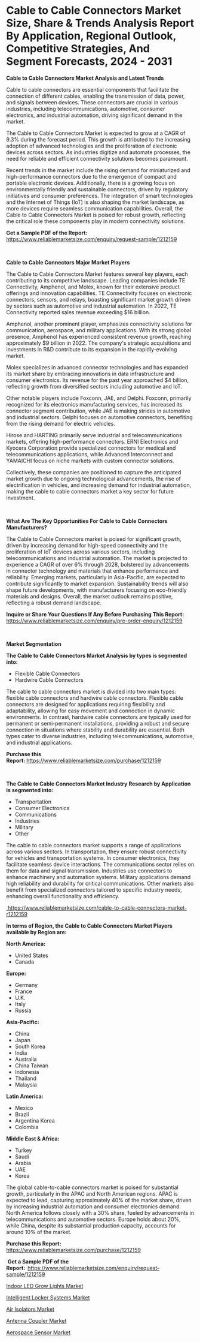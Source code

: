 <p><h1>Cable to Cable Connectors Market Size, Share & Trends Analysis Report By Application, Regional Outlook, Competitive Strategies, And Segment Forecasts, 2024 - 2031</h1></p><p><strong>Cable to Cable Connectors Market Analysis and Latest Trends</strong></p>
<p><p>Cable to cable connectors are essential components that facilitate the connection of different cables, enabling the transmission of data, power, and signals between devices. These connectors are crucial in various industries, including telecommunications, automotive, consumer electronics, and industrial automation, driving significant demand in the market.</p><p>The Cable to Cable Connectors Market is expected to grow at a CAGR of 9.3% during the forecast period. This growth is attributed to the increasing adoption of advanced technologies and the proliferation of electronic devices across sectors. As industries digitize and automate processes, the need for reliable and efficient connectivity solutions becomes paramount.</p><p>Recent trends in the market include the rising demand for miniaturized and high-performance connectors due to the emergence of compact and portable electronic devices. Additionally, there is a growing focus on environmentally friendly and sustainable connectors, driven by regulatory initiatives and consumer preferences. The integration of smart technologies and the Internet of Things (IoT) is also shaping the market landscape, as more devices require seamless communication capabilities. Overall, the Cable to Cable Connectors Market is poised for robust growth, reflecting the critical role these components play in modern connectivity solutions.</p></p>
<p><strong>Get a Sample PDF of the Report:&nbsp;</strong> <a href="https://www.reliablemarketsize.com/enquiry/request-sample/1212159?utm_campaign=1173&utm_medium=2&utm_source=Github&utm_content=ia&utm_term=06102024&utm_id=cable-to-cable-connectors">https://www.reliablemarketsize.com/enquiry/request-sample/1212159</a></p>
<p>&nbsp;</p>
<p><strong>Cable to Cable Connectors Major Market Players</strong></p>
<p><p>The Cable to Cable Connectors Market features several key players, each contributing to its competitive landscape. Leading companies include TE Connectivity, Amphenol, and Molex, known for their extensive product offerings and innovation capabilities. TE Connectivity focuses on electronic connectors, sensors, and relays, boasting significant market growth driven by sectors such as automotive and industrial automation. In 2022, TE Connectivity reported sales revenue exceeding $16 billion.</p><p>Amphenol, another prominent player, emphasizes connectivity solutions for communication, aerospace, and military applications. With its strong global presence, Amphenol has experienced consistent revenue growth, reaching approximately $9 billion in 2022. The company's strategic acquisitions and investments in R&D contribute to its expansion in the rapidly-evolving market.</p><p>Molex specializes in advanced connector technologies and has expanded its market share by embracing innovations in data infrastructure and consumer electronics. Its revenue for the past year approached $4 billion, reflecting growth from diversified sectors including automotive and IoT.</p><p>Other notable players include Foxconn, JAE, and Delphi. Foxconn, primarily recognized for its electronics manufacturing services, has increased its connector segment contribution, while JAE is making strides in automotive and industrial sectors. Delphi focuses on automotive connectors, benefiting from the rising demand for electric vehicles.</p><p>Hirose and HARTING primarily serve industrial and telecommunications markets, offering high-performance connectors. ERNI Electronics and Kyocera Corporation provide specialized connectors for medical and telecommunications applications, while Advanced Interconnect and YAMAICHI focus on niche markets with custom connector solutions.</p><p>Collectively, these companies are positioned to capture the anticipated market growth due to ongoing technological advancements, the rise of electrification in vehicles, and increasing demand for industrial automation, making the cable to cable connectors market a key sector for future investment.</p></p>
<p>&nbsp;</p>
<p><strong>What Are The Key Opportunities For Cable to Cable Connectors Manufacturers?</strong></p>
<p><p>The Cable to Cable Connectors market is poised for significant growth, driven by increasing demand for high-speed connectivity and the proliferation of IoT devices across various sectors, including telecommunications and industrial automation. The market is projected to experience a CAGR of over 6% through 2028, bolstered by advancements in connector technology and materials that enhance performance and reliability. Emerging markets, particularly in Asia-Pacific, are expected to contribute significantly to market expansion. Sustainability trends will also shape future developments, with manufacturers focusing on eco-friendly materials and designs. Overall, the market outlook remains positive, reflecting a robust demand landscape.</p></p>
<p><strong>Inquire or Share Your Questions If Any Before Purchasing This Report:</strong> <a href="https://www.reliablemarketsize.com/enquiry/pre-order-enquiry/1212159?utm_campaign=1173&utm_medium=2&utm_source=Github&utm_content=ia&utm_term=06102024&utm_id=cable-to-cable-connectors">https://www.reliablemarketsize.com/enquiry/pre-order-enquiry/1212159</a></p>
<p>&nbsp;</p>
<p><strong>Market Segmentation</strong></p>
<p><strong>The Cable to Cable Connectors Market Analysis by types is segmented into:</strong></p>
<p><ul><li>Flexible Cable Connectors</li><li>Hardwire Cable Connectors</li></ul></p>
<p><p>The cable to cable connectors market is divided into two main types: flexible cable connectors and hardwire cable connectors. Flexible cable connectors are designed for applications requiring flexibility and adaptability, allowing for easy movement and connection in dynamic environments. In contrast, hardwire cable connectors are typically used for permanent or semi-permanent installations, providing a robust and secure connection in situations where stability and durability are essential. Both types cater to diverse industries, including telecommunications, automotive, and industrial applications.</p></p>
<p><strong>Purchase this Report:&nbsp;</strong><a href="https://www.reliablemarketsize.com/purchase/1212159?utm_campaign=1173&utm_medium=2&utm_source=Github&utm_content=ia&utm_term=06102024&utm_id=cable-to-cable-connectors">https://www.reliablemarketsize.com/purchase/1212159</a></p>
<p>&nbsp;</p>
<p><strong>The Cable to Cable Connectors Market Industry Research by Application is segmented into:</strong></p>
<p><ul><li>Transportation</li><li>Consumer Electronics</li><li>Communications</li><li>Industries</li><li>Military</li><li>Other</li></ul></p>
<p><p>The cable to cable connectors market supports a range of applications across various sectors. In transportation, they ensure robust connectivity for vehicles and transportation systems. In consumer electronics, they facilitate seamless device interactions. The communications sector relies on them for data and signal transmission. Industries use connectors to enhance machinery and automation systems. Military applications demand high reliability and durability for critical communications. Other markets also benefit from specialized connectors tailored to specific industry needs, enhancing overall functionality and efficiency.</p></p>
<p><a href="https://www.reliablemarketsize.com/cable-to-cable-connectors-market-r1212159?utm_campaign=1173&utm_medium=2&utm_source=Github&utm_content=ia&utm_term=06102024&utm_id=cable-to-cable-connectors">&nbsp;https://www.reliablemarketsize.com/cable-to-cable-connectors-market-r1212159</a></p>
<p><strong>In terms of Region, the Cable to Cable Connectors Market Players available by Region are:</strong></p>
<p>
    <p> <strong> North America: </strong>
        <ul>
            <li>United States</li>
            <li>Canada</li>
        </ul>
        </p> 
    <p> <strong> Europe: </strong>
        <ul>
            <li>Germany</li>
            <li>France</li>
            <li>U.K.</li>
            <li>Italy</li>
            <li>Russia</li>
        </ul>
        </p> 
    <p> <strong> Asia-Pacific: </strong>
        <ul>
            <li>China</li>
            <li>Japan</li>
            <li>South Korea</li>
            <li>India</li>
            <li>Australia</li>
            <li>China Taiwan</li>
            <li>Indonesia</li>
            <li>Thailand</li>
            <li>Malaysia</li>
        </ul>
        </p> 
    <p> <strong> Latin America: </strong>
        <ul>
            <li>Mexico</li>
            <li>Brazil</li>
            <li>Argentina Korea</li>
            <li>Colombia</li>
        </ul>
        </p> 
    <p> <strong> Middle East & Africa: </strong>
        <ul>
            <li>Turkey</li>
            <li>Saudi</li>
            <li>Arabia</li>
            <li>UAE</li>
            <li>Korea</li>
        </ul>
    </p>
    </p>
<p><p>The global cable-to-cable connectors market is poised for substantial growth, particularly in the APAC and North American regions. APAC is expected to lead, capturing approximately 40% of the market share, driven by increasing industrial automation and consumer electronics demand. North America follows closely with a 30% share, fueled by advancements in telecommunications and automotive sectors. Europe holds about 20%, while China, despite its substantial production capacity, accounts for around 10% of the market.</p></p>
<p><strong>Purchase this Report: </strong><a href="https://www.reliablemarketsize.com/purchase/1212159?utm_campaign=1173&utm_medium=2&utm_source=Github&utm_content=ia&utm_term=06102024&utm_id=cable-to-cable-connectors">https://www.reliablemarketsize.com/purchase/1212159</a></p>
<p>&nbsp;<strong>Get a Sample PDF of the Report:&nbsp;&nbsp;</strong><a href="https://www.reliablemarketsize.com/enquiry/request-sample/1212159?utm_campaign=1173&utm_medium=2&utm_source=Github&utm_content=ia&utm_term=06102024&utm_id=cable-to-cable-connectors">https://www.reliablemarketsize.com/enquiry/request-sample/1212159</a></p>
<p><strong></strong></p>
<p><p><a href="https://www.linkedin.com/pulse/indoor-led-grow-lights-market-evolution-global-trends-regional-k5yge?utm_campaign=1173&utm_medium=2&utm_source=Github&utm_content=ia&utm_term=06102024&utm_id=cable-to-cable-connectors">Indoor LED Grow Lights Market</a></p><p><a href="https://www.linkedin.com/pulse/investment-opportunities-intelligent-locker-systems-sector-9tf8f?utm_campaign=1173&utm_medium=2&utm_source=Github&utm_content=ia&utm_term=06102024&utm_id=cable-to-cable-connectors">Intelligent Locker Systems Market</a></p><p><a href="https://github.com/RoccoManning/Market-Research-Report-List-7/blob/main/air-isolators-market.md?utm_campaign=1173&utm_medium=2&utm_source=Github&utm_content=ia&utm_term=06102024&utm_id=cable-to-cable-connectors">Air Isolators Market</a></p><p><a href="https://issuu.com/reportprime-2/docs/antenna-coupler-market-size-2030.pp_0d044366e03338?utm_campaign=1173&utm_medium=2&utm_source=Github&utm_content=ia&utm_term=06102024&utm_id=cable-to-cable-connectors">Antenna Coupler Market</a></p><p><a href="https://issuu.com/reportprime-2/docs/aerospace-sensor-market-size-2030.p_7653436c4d7cdc?utm_campaign=1173&utm_medium=2&utm_source=Github&utm_content=ia&utm_term=06102024&utm_id=cable-to-cable-connectors">Aerospace Sensor Market</a></p></p>